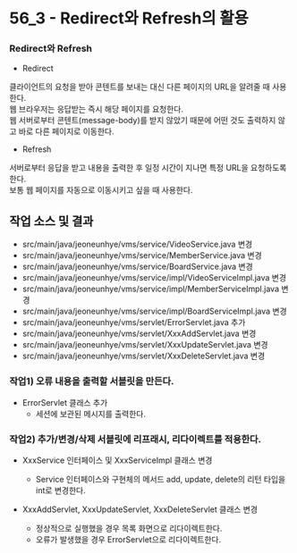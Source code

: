 # 56_3 - Redirect와 Refresh의 활용

### Redirect와 Refresh

- Redirect

클라이언트의 요청을 받아 콘텐트를 보내는 대신 다른 페이지의 URL을 알려줄 때 사용한다.  
웹 브라우저는 응답받는 즉시 해당 페이지를 요청한다.  
웹 서버로부터 콘텐트(message-body)를 받지 않았기 때문에 어떤 것도 출력하지 않고 바로 다른 페이지로 이동한다.

- Refresh

서버로부터 응답을 받고 내용을 출력한 후 일정 시간이 지나면 특정 URL을 요청하도록 한다.  
보통 웹 페이지를 자동으로 이동시키고 싶을 때 사용한다.


## 작업 소스 및 결과

- src/main/java/jeoneunhye/vms/service/VideoService.java 변경
- src/main/java/jeoneunhye/vms/service/MemberService.java 변경
- src/main/java/jeoneunhye/vms/service/BoardService.java 변경
- src/main/java/jeoneunhye/vms/service/impl/VideoServiceImpl.java 변경
- src/main/java/jeoneunhye/vms/service/impl/MemberServiceImpl.java 변경
- src/main/java/jeoneunhye/vms/service/impl/BoardServiceImpl.java 변경
- src/main/java/jeoneunhye/vms/servlet/ErrorServlet.java 추가
- src/main/java/jeoneunhye/vms/servlet/XxxAddServlet.java 변경
- src/main/java/jeoneunhye/vms/servlet/XxxUpdateServlet.java 변경
- src/main/java/jeoneunhye/vms/servlet/XxxDeleteServlet.java 변경

### 작업1) 오류 내용을 출력할 서블릿을 만든다.

- ErrorServlet 클래스 추가
    - 세션에 보관된 메시지를 출력한다.

### 작업2) 추가/변경/삭제 서블릿에 리프래시, 리다이렉트를 적용한다.

- XxxService 인터페이스 및 XxxServiceImpl 클래스 변경
    - Service 인터페이스와 구현체의 메서드 add, update, delete의 리턴 타입을 int로 변경한다.

- XxxAddServlet, XxxUpdateServlet, XxxDeleteServlet 클래스 변경
    - 정상적으로 실행했을 경우 목록 화면으로 리다이렉트한다.
    - 오류가 발생했을 경우 ErrorServlet으로 리다이렉트한다.